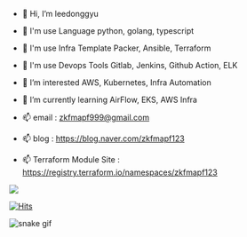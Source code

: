 - 👋 Hi, I’m leedonggyu
- 👋 I'm use Language python, golang, typescript
- 👋 I'm use Infra Template Packer, Ansible, Terraform
- 👋 I'm use Devops Tools Gitlab, Jenkins, Github Action, ELK 
- 👀 I’m interested AWS, Kubernetes, Infra Automation
- 🌱 I’m currently learning AirFlow, EKS, AWS Infra
 
- 📫 email : zkfmapf999@gmail.com
- 📫 blog : https://blog.naver.com/zkfmapf123
- 📫 Terraform Module Site : https://registry.terraform.io/namespaces/zkfmapf123

<img src="https://img.shields.io/npm/types/typescript"/>

<!---
zkfmapf123/zkfmapf123 is a ✨ special ✨ repository because its `README.md` (this file) appears on your GitHub profile.
You can click the Preview link to take a look at your changes.
--->

[![Hits](https://hits.seeyoufarm.com/api/count/incr/badge.svg?url=https%3A%2F%2Fgithub.com%2Fzkfmapf123&count_bg=%2379C83D&title_bg=%23555555&icon=&icon_color=%23E7E7E7&title=hits&edge_flat=false)](https://hits.seeyoufarm.com)

![snake gif](https://github.com/zkfmapf123/zkfmapf123/blob/output/github-contribution-grid-snake.svg)
